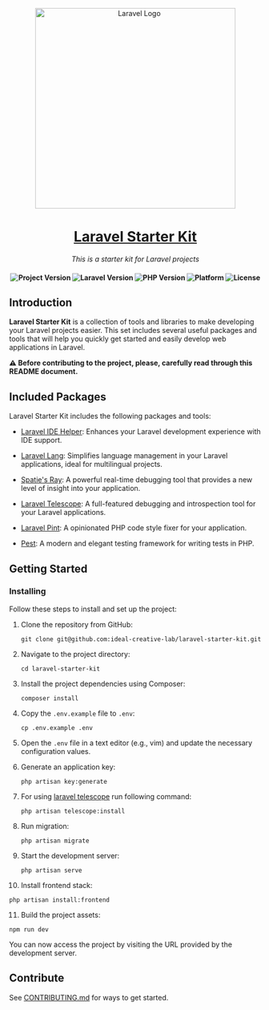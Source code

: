 <p align="center"><a href="https://laravel.com" target="_blank"><img src="https://raw.githubusercontent.com/laravel/art/master/logo-lockup/5%20SVG/2%20CMYK/1%20Full%20Color/laravel-logolockup-cmyk-red.svg" width="400" alt="Laravel Logo"></a></p>

<h1 align="center">
    <a href="https://moneysherlock.com/#gh-light-mode-only">
        Laravel Starter Kit
    </a>
</h1>

<p align="center">
    <i align="center">This is a starter kit for Laravel projects</i>
</p>

<h4 align="center">
    <img src="https://img.shields.io/badge/release-v0.1.0-blue" alt="Project Version">
    <img src="https://img.shields.io/badge/laravel-10.10-blueviolet" alt="Laravel Version">
    <img src="https://img.shields.io/badge/php-%3E=8.1-royalblue" alt="PHP Version">
    <img src="https://img.shields.io/badge/platform-*nix-lightgrey" alt="Platform">
    <img src="https://img.shields.io/badge/license-proprietary-green" alt="License">
</h4>

## Introduction

**Laravel Starter Kit** is a collection of tools and libraries to make developing your Laravel projects easier. This set includes several useful packages and tools that will help you quickly get started and easily develop web applications in Laravel.


**⚠️ Before contributing to the project, please, carefully read through this README document.**

## Included Packages

Laravel Starter Kit includes the following packages and tools:

- [Laravel IDE Helper](https://github.com/barryvdh/laravel-ide-helper): Enhances your Laravel development experience with IDE support.

- [Laravel Lang](https://github.com/overtrue/laravel-lang): Simplifies language management in your Laravel applications, ideal for multilingual projects.

- [Spatie's Ray](https://github.com/spatie/ray): A powerful real-time debugging tool that provides a new level of insight into your application.

- [Laravel Telescope](https://laravel.com/docs/10.x/telescope): A full-featured debugging and introspection tool for your Laravel applications.

- [Laravel Pint](https://laravel.com/docs/10.x/pint): A opinionated PHP code style fixer for your application.

- [Pest](https://pestphp.com/): A modern and elegant testing framework for writing tests in PHP.

## ️Getting Started

### Installing

Follow these steps to install and set up the project:

1. Clone the repository from GitHub:
   ```
   git clone git@github.com:ideal-creative-lab/laravel-starter-kit.git
   ```

2. Navigate to the project directory:
   ```
   cd laravel-starter-kit
   ```

3. Install the project dependencies using Composer:
   ```
   composer install
   ```

4. Copy the `.env.example` file to `.env`:
   ```
   cp .env.example .env
   ```

5. Open the `.env` file in a text editor (e.g., vim) and update the necessary configuration values.

6. Generate an application key:
   ```
   php artisan key:generate
   ```

7. For using <a href='https://laravel.com/docs/10.x/telescope'>laravel telescope</a> run following command:
   ```
   php artisan telescope:install
   ```

8. Run migration:
   ```
   php artisan migrate
   ```

9. Start the development server:
   ```
   php artisan serve
   ```

10. Install frontend stack:
   ```
   php artisan install:frontend
   ```

11. Build the project assets:
   ```
   npm run dev
   ```

You can now access the project by visiting the URL provided by the development server.

## Contribute

See [CONTRIBUTING.md](CONTRIBUTING.md) for ways to get started.
